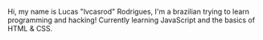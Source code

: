 Hi, my name is Lucas "lvcasrod" Rodrigues, I'm a brazilian trying to learn programming and hacking! Currently learning JavaScript and the basics of HTML & CSS.
